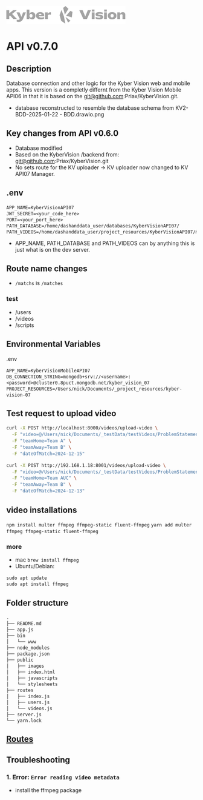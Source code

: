 ![Logo](./docs/images/kyberVisionLogo01.png)

# API v0.7.0

## Description

Database connection and other logic for the Kyber Vision web and mobile apps. This version is a completly differnt from the Kyber Vision Mobile API06 in that it is based on the git@github.com:Priax/KyberVision.git.

- database reconstructed to resemble the database schema from KV2-BDD-2025-01-22 - BDD.drawio.png

## Key changes from API v0.6.0

- Database modified
- Based on the KyberVision /backend from: git@github.com:Priax/KyberVision.git
- No sets route for the KV uploader -> KV uploader now changed to KV API07 Manager.

## .env

```
APP_NAME=KyberVisionAPI07
JWT_SECRET=<your_code_here>
PORT=<your_port_here>
PATH_DATABASE=/home/dashanddata_user/databases/KyberVisionAPI07/
PATH_VIDEOS=/home/dashanddata_user/project_resources/KyberVisionAPI07/match_videos
```

- APP_NAME, PATH_DATABASE and PATH_VIDEOS can by anything this is just what is on the dev server.

## Route name changes

- `/matchs` is `/matches`

### test

- /users
- /videos
- /scripts

## Environmental Variables

.env

```env
APP_NAME=KyberVisionMobileAPI07
DB_CONNECTION_STRING=mongodb+srv://<username>:<password>@cluster0.8puct.mongodb.net/kyber_vision_07
PROJECT_RESOURCES=/Users/nick/Documents/_project_resources/kyber-vision-07
```

## Test request to upload video

```bash
curl -X POST http://localhost:8000/videos/upload-video \
  -F "video=@/Users/nick/Documents/_testData/testVideos/ProblemStatement15.mp4" \
  -F "teamHome=Team A" \
  -F "teamAway=Team B" \
  -F "dateOfMatch=2024-12-15"
```

```bash
curl -X POST http://192.168.1.18:8001/videos/upload-video \
  -F "video=@/Users/nick/Documents/_testData/testVideos/ProblemStatement15.mp4" \
  -F "teamHome=Team AUC" \
  -F "teamAway=Team B" \
  -F "dateOfMatch=2024-12-13"
```

## video installations

`npm install multer ffmpeg ffmpeg-static fluent-ffmpeg`
`yarn add multer ffmpeg ffmpeg-static fluent-ffmpeg`

### more

- mac `brew install ffmpeg`
- Ubuntu/Debian:

```
sudo apt update
sudo apt install ffmpeg
```

## Folder structure

```
.
├── README.md
├── app.js
├── bin
│   └── www
├── node_modules
├── package.json
├── public
│   ├── images
│   ├── index.html
│   ├── javascripts
│   └── stylesheets
├── routes
│   ├── index.js
│   ├── users.js
│   └── videos.js
├── server.js
└── yarn.lock
```

## [Routes](./docs/Routes.md)

## Troubleshooting

### 1. Error: `Error reading video metadata`

- install the ffmpeg package
